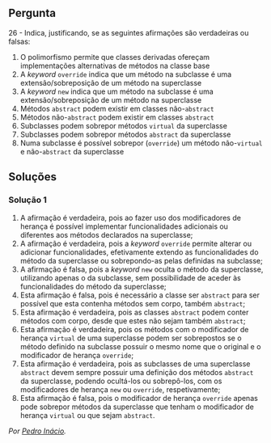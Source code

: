 ## Pergunta

26 - Indica, justificando, se as seguintes afirmações são verdadeiras ou
falsas:

1. O polimorfismo permite que classes derivadas ofereçam implementações
   alternativas de métodos na classe base
2. A _keyword_ `override` indica que um método na subclasse é uma
   extensão/sobreposição de um método na superclasse
3. A _keyword_ `new` indica que um método na subclasse é uma
   extensão/sobreposição de um método na superclasse
4. Métodos `abstract` podem existir em classes não-`abstract`
5. Métodos não-`abstract` podem existir em classes `abstract`
6. Subclasses podem sobrepor métodos `virtual` da superclasse
7. Subclasses podem sobrepor métodos `abstract` da superclasse
8. Numa subclasse é possível sobrepor (`override`) um método não-`virtual` e
   não-`abstract` da superclasse

## Soluções

### Solução 1

1. A afirmação é verdadeira, pois ao fazer uso dos modificadores de herança
é possível implementar funcionalidades adicionais ou diferentes aos métodos
declarados na superclasse;
2. A afirmação é verdadeira, pois a *keyword* `override` permite alterar ou adicionar funcionalidades, efetivamente extendo as funcionalidades do método da superclasse ou sobrepondo-as pelas definidas na subclasse;
3. A afirmação é falsa, pois a *keyword* `new` oculta o método da superclasse, utilizando apenas o da subclasse, sem possibilidade de aceder às funcionalidades do método da superclasse;
4. Esta afirmação é falsa, pois é necessário a classe ser `abstract` para
ser possível que esta contenha métodos sem corpo, também `abstract`;
5. Esta afirmação é verdadeira, pois as classes `abstract` podem conter métodos
com corpo, desde que estes não sejam também `abstract`;
6. Esta afirmação é verdadeira, pois os métodos com o modificador de herança
`virtual` de uma superclasse podem ser sobrepostos se o método definido na
subclasse possuir o mesmo nome que o original e o modificador de herança
`override`;
7. Esta afirmação é verdadeira, pois as subclasses de uma superclasse
`abstract` devem sempre possuir uma definição dos métodos `abstract` da
superclasse, podendo ocultá-los ou sobrepô-los, com os modificadores de herança
`new` ou `override`, respetivamente;
8. Esta afirmação é falsa, pois o modificador de herança `override` apenas pode sobrepor métodos da superclasse que tenham o modificador de herança `virtual` ou que sejam `abstract`.

*Por [Pedro Inácio](https://github.com/PmaiWoW).*